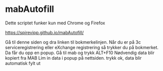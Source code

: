 # mabAutofill

Dette scriptet funker kun med Chrome og Firefox

https://spirevipp.github.io/mabAutofill/

Gå til denne siden og dra linken til bokmerkelinjen.
Når du er på 3c serviceregistrering eller eXchange registrering så trykker du på bokmerket.
Da får du opp en popup.
Gå til mab og trykk ALT+F10
Nødvendig data blir kopiert fra MAB
Lim in data i popup på nettsiden.
trykk ok, data blir automatisk fylt ut